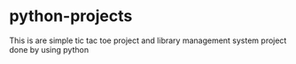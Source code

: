# python-projects


This is are simple tic tac toe project and library management system project done by using python 